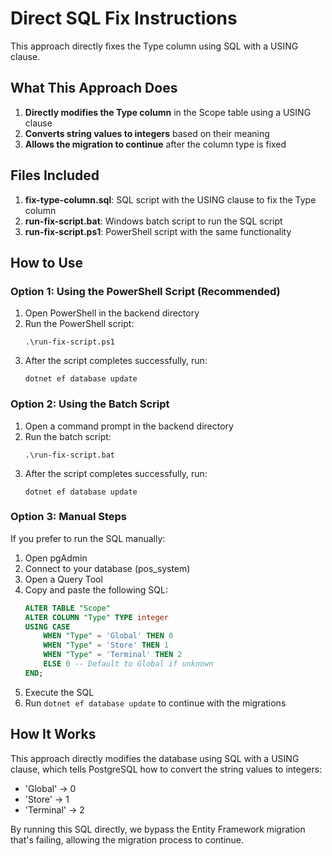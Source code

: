 # Direct SQL Fix Instructions

This approach directly fixes the Type column using SQL with a USING clause.

## What This Approach Does

1. **Directly modifies the Type column** in the Scope table using a USING clause
2. **Converts string values to integers** based on their meaning
3. **Allows the migration to continue** after the column type is fixed

## Files Included

1. **fix-type-column.sql**: SQL script with the USING clause to fix the Type column
2. **run-fix-script.bat**: Windows batch script to run the SQL script
3. **run-fix-script.ps1**: PowerShell script with the same functionality

## How to Use

### Option 1: Using the PowerShell Script (Recommended)

1. Open PowerShell in the backend directory
2. Run the PowerShell script:
   ```
   .\run-fix-script.ps1
   ```
3. After the script completes successfully, run:
   ```
   dotnet ef database update
   ```

### Option 2: Using the Batch Script

1. Open a command prompt in the backend directory
2. Run the batch script:
   ```
   .\run-fix-script.bat
   ```
3. After the script completes successfully, run:
   ```
   dotnet ef database update
   ```

### Option 3: Manual Steps

If you prefer to run the SQL manually:

1. Open pgAdmin
2. Connect to your database (pos_system)
3. Open a Query Tool
4. Copy and paste the following SQL:
   ```sql
   ALTER TABLE "Scope" 
   ALTER COLUMN "Type" TYPE integer 
   USING CASE 
       WHEN "Type" = 'Global' THEN 0
       WHEN "Type" = 'Store' THEN 1
       WHEN "Type" = 'Terminal' THEN 2
       ELSE 0 -- Default to Global if unknown
   END;
   ```
5. Execute the SQL
6. Run `dotnet ef database update` to continue with the migrations

## How It Works

This approach directly modifies the database using SQL with a USING clause, which tells PostgreSQL how to convert the string values to integers:

- 'Global' → 0
- 'Store' → 1
- 'Terminal' → 2

By running this SQL directly, we bypass the Entity Framework migration that's failing, allowing the migration process to continue.
